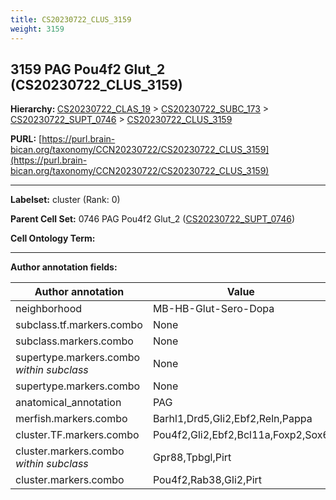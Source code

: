 ```yaml
---
title: CS20230722_CLUS_3159
weight: 3159
---
```

## 3159 PAG Pou4f2 Glut_2 (CS20230722_CLUS_3159)
<b>Hierarchy: </b>
[CS20230722_CLAS_19](../CS20230722_CLAS_19) >
[CS20230722_SUBC_173](../CS20230722_SUBC_173) >
[CS20230722_SUPT_0746](../CS20230722_SUPT_0746) >
[CS20230722_CLUS_3159](../CS20230722_CLUS_3159)

**PURL:** [https://purl.brain-bican.org/taxonomy/CCN20230722/CS20230722_CLUS_3159](https://purl.brain-bican.org/taxonomy/CCN20230722/CS20230722_CLUS_3159)

---


**Labelset:** cluster (Rank: 0)

**Parent Cell Set:** 0746 PAG Pou4f2 Glut_2 ([CS20230722_SUPT_0746](../CS20230722_SUPT_0746))



**Cell Ontology Term:** 

[MARKER GENES.]: #


---

[TRANSFERRED ANNOTATIONS.]: #


[AUTHOR ANNOTATION FIELDS.]: #


**Author annotation fields:**

| Author annotation | Value |
|-------------------|-------|
|neighborhood|MB-HB-Glut-Sero-Dopa|
|subclass.tf.markers.combo|None|
|subclass.markers.combo|None|
|supertype.markers.combo _within subclass_|None|
|supertype.markers.combo|None|
|anatomical_annotation|PAG|
|merfish.markers.combo|Barhl1,Drd5,Gli2,Ebf2,Reln,Pappa|
|cluster.TF.markers.combo|Pou4f2,Gli2,Ebf2,Bcl11a,Foxp2,Sox6|
|cluster.markers.combo _within subclass_|Gpr88,Tpbgl,Pirt|
|cluster.markers.combo|Pou4f2,Rab38,Gli2,Pirt|
